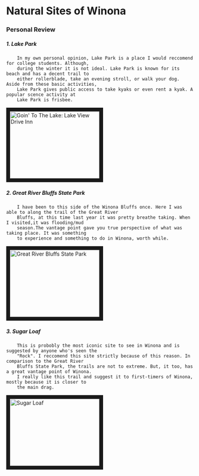 # Natural Sites of Winona


### Personal Review 


##### 1. Lake Park

        In my own personal opinion, Lake Park is a place I would reccomend for college students. Although,
        during the winter it is not ideal. Lake Park is known for its beach and has a decent trail to
        either rollerblade, take an evening stroll, or walk your dog. Aside from these basic activities,
        Lake Park gives public access to take kyaks or even rent a kyak. A popular scence activity at 
        Lake Park is frisbee.
<img src="https://www.youtube.com/watch?v=Kb1ptdColdY.jpg" alt="Goin' To The Lake: Lake View Drive Inn" width="240" height="180" border="10" /></a>

##### 2. Great River Bluffs State Park 
        
        I have been to this side of the Winona Bluffs once. Here I was able to along the trail of the Great River
        Bluffs, at this time last year it was pretty breathe taking. When I visited,it was flooding/mud
        season.The vantage point gave you true perspective of what was taking place. It was something
        to experience and something to do in Winona, worth while.
<img src="https://www.youtube.com/watch?v=JZmudpkOJLM.jpg" alt="Great River Bluffs State Park" width="240" 
height="180" border="10" /></a>

##### 3. Sugar Loaf
        
        
        This is probobly the most iconic site to see in Winona and is suggested by anyone who's seen the
        "Rock". I reccomend this site strictly because of this reason. In comparison to the Great River
        Bluffs State Park, the trails are not to extreme. But, it too, has a great vantage point of Winona.
        I really like this trail and suggest it to first-timers of Winona, mostly because it is closer to
        the main drag.
<img src="https://www.youtube.com/watch?v=7Qin0sWDZyo.jpg" alt="Sugar Loaf" width="240"
height="180" border="10" /></a>
        
     
        
        
        
       
      
        
  

        
         


